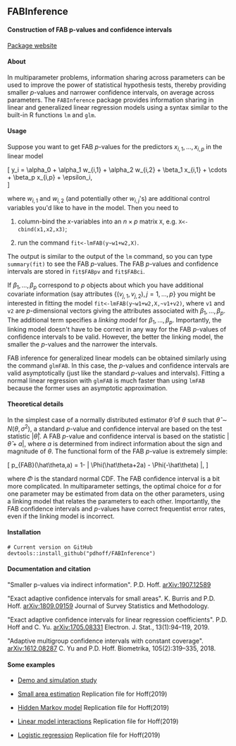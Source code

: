 ## FABInference

#### Construction of FAB p-values and confidence intervals


[Package website](https://pdhoff.github.io/FABInference/)


#### About
In multiparameter problems, information sharing across parameters 
can be used to improve the power of statistical hypothesis tests, thereby
providing smaller $p$-values and narrower confidence intervals, on average across parameters. 
The `FABInference` package provides information sharing in linear and 
generalized linear regression models using a syntax similar to the 
built-in R functions `lm` and `glm`. 

#### Usage
Suppose you want to get FAB $p$-values for the predictors $x_{i,1},\ldots, x_{i,p}$ in the linear model

\[
 y_i = \alpha_0 + \alpha_1 w_{i,1} + \alpha_2 w_{i,2} + \beta_1 x_{i,1} + \cdots + \beta_p x_{i,p} + \epsilon_i,  
\]

where $w_{i,1}$ and $w_{i,2}$ (and potentially other $w_{i,j}$'s) are additional control variables you'd like to have in the model. Then you need to

1. column-bind the $x$-variables into an $n\times p$ matrix `X`, 
   e.g. `X<-cbind(x1,x2,x3)`; 

2. run the command `fit<-lmFAB(y~w1+w2,X)`.  

The output is similar to the output of the `lm` command, so you can 
type `summary(fit)` to see the FAB $p$-values. The FAB $p$-values and 
confidence intervals are stored in `fit$FABpv` and `fit$FABci`. 

If $\beta_1,\ldots, \beta_p$ correspond to $p$ objects about which you 
have additional covariate information (say attributes $\{(v_{j,1},v_{j,2}), 
j =1,\ldots, p\}$ you might be interested in fitting the model 
`fit<-lmFAB(y~w1+w2,X,~v1+v2)`, where `v1` and `v2` are $p$-dimensional 
vectors giving the attributes associated with $\beta_1,\ldots, \beta_p$. 
The additional term specifies a *linking model* for $\beta_1,\ldots, \beta_p$. 
Importantly, the linking model doesn't have to be correct in any way for the 
FAB $p$-values of confidence intervals to be valid. However, the better the linking model, the smaller the $p$-values and the narrower the intervals. 

FAB inference for generalized linear models can be obtained similarly 
using the command `glmFAB`. In this case, the $p$-values and confidence 
intervals are valid asymptotically (just like the standard 
$p$-values and intervals). Fitting a normal linear regression 
with `glmFAB` is much faster than using `lmFAB` because the former uses 
an asymptotic approximation. 

#### Theoretical details
In the simplest case of a normally distributed estimator $\hat\theta$ of
$\theta$ such that $\hat \theta \sim N(\theta,\sigma^2)$, a standard $p$-value
and confidence interval are based on the test statistic $|\hat\theta|$. 
A FAB $p$-value and confidence interval is  based on the statistic
$|\hat\theta + a|$, where $a$ is determined from indirect information about 
the sign and magnitude of $\theta$. The functional form of the FAB $p$-value
is extremely simple: 

\[
 p_{FAB}(\hat\theta,a) = 1- | \Phi(\hat\theta+2a) - \Phi(-\hat\theta) |, 
\]

where $\Phi$ is the standard normal CDF. The FAB confidence interval is a bit more complicated. In multiparameter settings, the optimal choice for $a$ for one parameter may be estimated from data on the other parameters, using a linking model that relates the parameters to each other. Importantly, the FAB confidence intervals and $p$-values have correct frequentist error rates, even if the linking model is incorrect. 

#### Installation


```{r,eval=FALSE}
# Current version on GitHub
devtools::install_github("pdhoff/FABInference") 
```


#### Documentation and citation


"Smaller p-values via indirect information". P.D. Hoff.  [arXiv:1907.12589](https://arxiv.org/abs/1907.12589) 

"Exact adaptive confidence intervals for small areas". K. Burris and P.D. Hoff. 
[arXiv:1809.09159](https://arxiv.org/abs/1809.09159) Journal of Survey Statistics and Methodology.

"Exact adaptive confidence intervals for linear regression coefficients". 
P.D. Hoff and C. Yu. [arXiv:1705.08331](https://arxiv.org/abs/1705.08331) Electron. J. Stat., 13(1):94–119, 2019. 

"Adaptive multigroup confidence intervals with constant coverage". 
[arXiv:1612.08287](https://arxiv.org/abs/1612.08287) C. Yu and P.D. Hoff. Biometrika, 105(2):319–335, 2018. 


#### Some examples

* [Demo and simulation study](articles/simstudy.html)

* [Small area estimation](articles/exampleFHmodel.html) Replication file for Hoff(2019)

* [Hidden Markov model](articles/exampleHMM.html) Replication file for Hoff(2019)

* [Linear model interactions](articles/exampleInteraction.html) Replication file for Hoff(2019)

* [Logistic regression](articles/exampleLogistic.html) Replication file for Hoff(2019)


